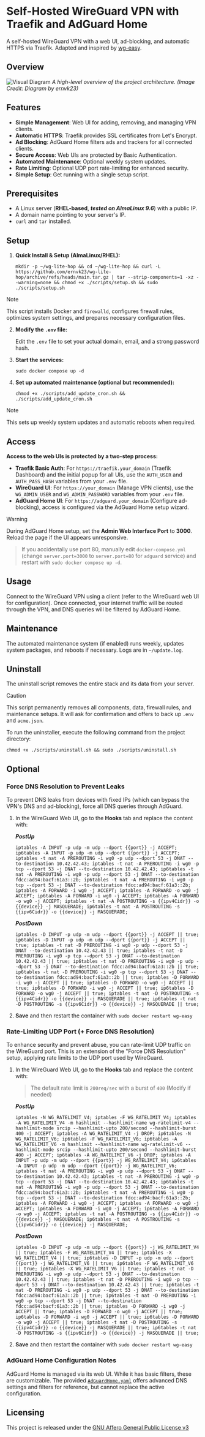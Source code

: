 # Self-Hosted WireGuard VPN with Traefik and AdGuard Home

A self-hosted WireGuard VPN with a web UI, ad-blocking, and automatic HTTPS via Traefik. Adapted and inspired by [wg-easy](https://github.com/wg-easy/wg-easy).

## Overview

![Visual Diagram](./assets/diagram.jpg)
_A high-level overview of the project architecture. (Image Credit: Diagram by ernvk23)_

## Features

- **Simple Management**: Web UI for adding, removing, and managing VPN clients.
- **Automatic HTTPS**: Traefik provides SSL certificates from Let's Encrypt.
- **Ad Blocking**: AdGuard Home filters ads and trackers for all connected clients.
- **Secure Access**: Web UIs are protected by Basic Authentication.
- **Automated Maintenance**: Optional weekly system updates.
- **Rate Limiting**: Optional UDP port rate-limiting for enhanced security.
- **Simple Setup**: Get running with a single setup script.

## Prerequisites

- A Linux server (**RHEL-based**, **_tested on AlmaLinux 9.6_**) with a public IP.
- A domain name pointing to your server's IP.
- `curl` and `tar` installed.

## Setup

1. **Quick Install & Setup (AlmaLinux/RHEL):**

    ```shell
    mkdir -p ~/wg-lite-hop && cd ~/wg-lite-hop && curl -L https://github.com/ernvk23/wg-lite-hop/archive/refs/heads/main.tar.gz | tar --strip-components=1 -xz --warning=none && chmod +x ./scripts/setup.sh && sudo ./scripts/setup.sh

    ```

> [!NOTE]
> This script installs Docker and `firewalld`, configures firewall rules, optimizes system settings, and prepares necessary configuration files.

2. **Modify the `.env` file:**

    Edit the `.env` file to set your actual domain, email, and a strong password hash.

3. **Start the services:**

    ```shell
    sudo docker compose up -d
    ```

4. **Set up automated maintenance (optional but recommended):**

    ```shell
    chmod +x ./scripts/add_update_cron.sh && ./scripts/add_update_cron.sh
    ```

> [!NOTE]
> This sets up weekly system updates and automatic reboots when required.

## Access

**Access to the web UIs is protected by a two-step process:**

- **Traefik Basic Auth**: For `https://traefik.your_domain` (Traefik Dashboard) and the initial popup for all UIs, use the `AUTH_USER` and `AUTH_PASS_HASH` variables from your `.env` file.
- **WireGuard UI**: For `https://your_domain` (Manage VPN clients), use the `WG_ADMIN_USER` and `WG_ADMIN_PASSWORD` variables from your `.env` file.
- **AdGuard Home UI**: For `https://adguard.your_domain` (Configure ad-blocking), access is configured via the AdGuard Home setup wizard.

> [!WARNING]
> During AdGuard Home setup, set the **Admin Web Interface Port** to **3000**. Reload the page if the UI appears unresponsive.

> If you accidentally use port 80, manually edit `docker-compose.yml` (change `server.port=3000` to `server.port=80` for `adguard` service) and restart with `sudo docker compose up -d`.

## Usage

Connect to the WireGuard VPN using a client (refer to the WireGuard web UI for configuration). Once connected, your internet traffic will be routed through the VPN, and DNS queries will be filtered by AdGuard Home.

## Maintenance

The automated maintenance system (if enabled) runs weekly, updates system packages, and reboots if necessary. Logs are in `~/update.log`.

## Uninstall

The uninstall script removes the entire stack and its data from your server.

> [!CAUTION]
> This script permanently removes all components, data, firewall rules, and maintenance setups. It will ask for confirmation and offers to back up `.env` and `acme.json`.

To run the uninstaller, execute the following command from the project directory:

```shell
chmod +x ./scripts/uninstall.sh && sudo ./scripts/uninstall.sh
```

## Optional

### Force DNS Resolution to Prevent Leaks

To prevent DNS leaks from devices with fixed IPs (which can bypass the VPN's DNS and ad-blocking), force all DNS queries through AdGuard.

1. In the WireGuard Web UI, go to the **Hooks** tab and replace the content with:

    **_PostUp_**

    ```shell
    iptables -A INPUT -p udp -m udp --dport {{port}} -j ACCEPT; ip6tables -A INPUT -p udp -m udp --dport {{port}} -j ACCEPT; iptables -t nat -A PREROUTING -i wg0 -p udp --dport 53 -j DNAT --to-destination 10.42.42.43; iptables -t nat -A PREROUTING -i wg0 -p tcp --dport 53 -j DNAT --to-destination 10.42.42.43; ip6tables -t nat -A PREROUTING -i wg0 -p udp --dport 53 -j DNAT --to-destination fdcc:ad94:bacf:61a3::2b; ip6tables -t nat -A PREROUTING -i wg0 -p tcp --dport 53 -j DNAT --to-destination fdcc:ad94:bacf:61a3::2b; iptables -A FORWARD -i wg0 -j ACCEPT; iptables -A FORWARD -o wg0 -j ACCEPT; ip6tables -A FORWARD -i wg0 -j ACCEPT; ip6tables -A FORWARD -o wg0 -j ACCEPT; iptables -t nat -A POSTROUTING -s {{ipv4Cidr}} -o {{device}} -j MASQUERADE; ip6tables -t nat -A POSTROUTING -s {{ipv6Cidr}} -o {{device}} -j MASQUERADE;
    ```

    **_PostDown_**

    ```shell
    iptables -D INPUT -p udp -m udp --dport {{port}} -j ACCEPT || true; ip6tables -D INPUT -p udp -m udp --dport {{port}} -j ACCEPT || true; iptables -t nat -D PREROUTING -i wg0 -p udp --dport 53 -j DNAT --to-destination 10.42.42.43 || true; iptables -t nat -D PREROUTING -i wg0 -p tcp --dport 53 -j DNAT --to-destination 10.42.42.43 || true; ip6tables -t nat -D PREROUTING -i wg0 -p udp --dport 53 -j DNAT --to-destination fdcc:ad94:bacf:61a3::2b || true; ip6tables -t nat -D PREROUTING -i wg0 -p tcp --dport 53 -j DNAT --to-destination fdcc:ad94:bacf:61a3::2b || true; iptables -D FORWARD -i wg0 -j ACCEPT || true; iptables -D FORWARD -o wg0 -j ACCEPT || true; ip6tables -D FORWARD -i wg0 -j ACCEPT || true; ip6tables -D FORWARD -o wg0 -j ACCEPT || true; iptables -t nat -D POSTROUTING -s {{ipv4Cidr}} -o {{device}} -j MASQUERADE || true; ip6tables -t nat -D POSTROUTING -s {{ipv6Cidr}} -o {{device}} -j MASQUERADE || true;
    ```

2. **Save** and then restart the container with `sudo docker restart wg-easy`

### Rate-Limiting UDP Port (+ Force DNS Resolution)

To enhance security and prevent abuse, you can rate-limit UDP traffic on the WireGuard port. This is an extension of the "Force DNS Resolution" setup, applying rate limits to the UDP port used by WireGuard.

1. In the WireGuard Web UI, go to the **Hooks** tab and replace the content with:

    > The default rate limit is `200req/sec` with a burst of `400` (Modify if needed)

    **_PostUp_**

    ```shell
    iptables -N WG_RATELIMIT_V4; iptables -F WG_RATELIMIT_V4; iptables -A WG_RATELIMIT_V4 -m hashlimit --hashlimit-name wg-ratelimit-v4 --hashlimit-mode srcip --hashlimit-upto 200/second --hashlimit-burst 400 -j ACCEPT; iptables -A WG_RATELIMIT_V4 -j DROP; ip6tables -N WG_RATELIMIT_V6; ip6tables -F WG_RATELIMIT_V6; ip6tables -A WG_RATELIMIT_V6 -m hashlimit --hashlimit-name wg-ratelimit-v6 --hashlimit-mode srcip --hashlimit-upto 200/second --hashlimit-burst 400 -j ACCEPT; ip6tables -A WG_RATELIMIT_V6 -j DROP; iptables -A INPUT -p udp -m udp --dport {{port}} -j WG_RATELIMIT_V4; ip6tables -A INPUT -p udp -m udp --dport {{port}} -j WG_RATELIMIT_V6; iptables -t nat -A PREROUTING -i wg0 -p udp --dport 53 -j DNAT --to-destination 10.42.42.43; iptables -t nat -A PREROUTING -i wg0 -p tcp --dport 53 -j DNAT --to-destination 10.42.42.43; ip6tables -t nat -A PREROUTING -i wg0 -p udp --dport 53 -j DNAT --to-destination fdcc:ad94:bacf:61a3::2b; ip6tables -t nat -A PREROUTING -i wg0 -p tcp --dport 53 -j DNAT --to-destination fdcc:ad94:bacf:61a3::2b; iptables -A FORWARD -i wg0 -j ACCEPT; iptables -A FORWARD -o wg0 -j ACCEPT; ip6tables -A FORWARD -i wg0 -j ACCEPT; ip6tables -A FORWARD -o wg0 -j ACCEPT; iptables -t nat -A POSTROUTING -s {{ipv4Cidr}} -o {{device}} -j MASQUERADE; ip6tables -t nat -A POSTROUTING -s {{ipv6Cidr}} -o {{device}} -j MASQUERADE;
    ```

    **_PostDown_**

    ```shell
    iptables -D INPUT -p udp -m udp --dport {{port}} -j WG_RATELIMIT_V4 || true; iptables -F WG_RATELIMIT_V4 || true; iptables -X WG_RATELIMIT_V4 || true; ip6tables -D INPUT -p udp -m udp --dport {{port}} -j WG_RATELIMIT_V6 || true; ip6tables -F WG_RATELIMIT_V6 || true; ip6tables -X WG_RATELIMIT_V6 || true; iptables -t nat -D PREROUTING -i wg0 -p udp --dport 53 -j DNAT --to-destination 10.42.42.43 || true; iptables -t nat -D PREROUTING -i wg0 -p tcp --dport 53 -j DNAT --to-destination 10.42.42.43 || true; ip6tables -t nat -D PREROUTING -i wg0 -p udp --dport 53 -j DNAT --to-destination fdcc:ad94:bacf:61a3::2b || true; ip6tables -t nat -D PREROUTING -i wg0 -p tcp --dport 53 -j DNAT --to-destination fdcc:ad94:bacf:61a3::2b || true; iptables -D FORWARD -i wg0 -j ACCEPT || true; iptables -D FORWARD -o wg0 -j ACCEPT || true; ip6tables -D FORWARD -i wg0 -j ACCEPT || true; ip6tables -D FORWARD -o wg0 -j ACCEPT || true; iptables -t nat -D POSTROUTING -s {{ipv4Cidr}} -o {{device}} -j MASQUERADE || true; ip6tables -t nat -D POSTROUTING -s {{ipv6Cidr}} -o {{device}} -j MASQUERADE || true;
    ```

2. **Save** and then restart the container with `sudo docker restart wg-easy`

### AdGuard Home Configuration Notes

AdGuard Home is managed via its web UI. While it has basic filters, these are customizable. The provided [`AdGuardHome.yaml`](./assets/AdGuardHome.yaml) offers advanced DNS settings and filters for reference, but cannot replace the active configuration.

## Licensing

This project is released under the [GNU Affero General Public License v3](LICENSE)
